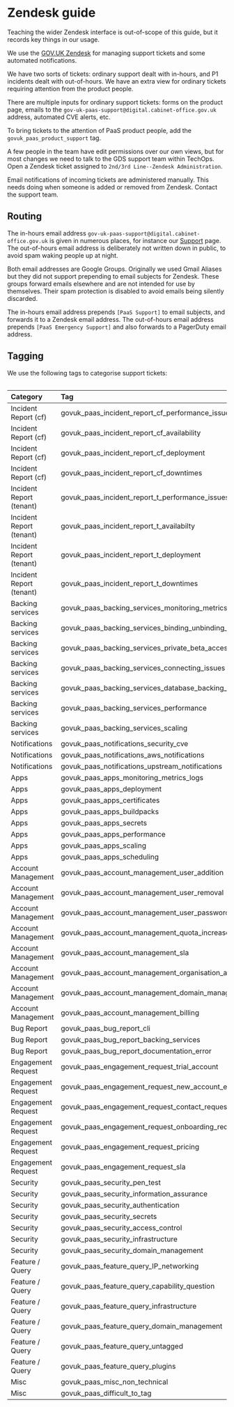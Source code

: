 # Zendesk guide

Teaching the wider Zendesk interface is out-of-scope of this guide, but it records key things in our usage.

We use the [GOV.UK Zendesk](https://govuk.Zendesk.com/agent/filters) for managing support tickets and some automated notifications.

We have two sorts of tickets: ordinary support dealt with in-hours, and P1 incidents dealt with out-of-hours. We have an extra view for ordinary tickets requiring attention from the product people.

There are multiple inputs for ordinary support tickets: forms on the product page, emails to the `gov-uk-paas-support@digital.cabinet-office.gov.uk` address, automated CVE alerts, etc.

To bring tickets to the attention of PaaS product people, add the `govuk_paas_product_support` tag.

A few people in the team have edit permissions over our own views, but for most changes we need to talk to the GDS support team within TechOps. Open a Zendesk ticket assigned to `2nd/3rd Line--Zendesk Administration`.

Email notifications of incoming tickets are administered manually. This needs doing when someone is added or removed from Zendesk. Contact the support team.

## Routing

The in-hours email address `gov-uk-paas-support@digital.cabinet-office.gov.uk` is given in numerous places, for instance our [Support](https://www.cloud.service.gov.uk/support) page. The out-of-hours email address is deliberately not written down in public, to avoid spam waking people up at night.

Both email addresses are Google Groups. Originally we used Gmail Aliases but they did not support prepending to email subjects for Zendesk. These groups forward emails elsewhere and are not intended for use by themselves. Their spam protection is disabled to avoid emails being silently discarded.

The in-hours email address prepends `[PaaS Support]` to email subjects, and forwards it to a Zendesk email address. The out-of-hours email address prepends `[PaaS Emergency Support]` and also forwards to a PagerDuty email address.

## Tagging

We use the following tags to categorise support tickets:

<div style="height:1px;font-size:1px;">&nbsp;</div>

| Category | Tag |
|:---|:---|
| Incident Report (cf) | govuk_paas_incident_report_cf_performance_issues |
| Incident Report (cf) | govuk_paas_incident_report_cf_availability |
| Incident Report (cf) | govuk_paas_incident_report_cf_deployment |
| Incident Report (cf) | govuk_paas_incident_report_cf_downtimes |
| Incident Report (tenant) | govuk_paas_incident_report_t_performance_issues |
| Incident Report (tenant) | govuk_paas_incident_report_t_availabilty |
| Incident Report (tenant) | govuk_paas_incident_report_t_deployment |
| Incident Report (tenant) | govuk_paas_incident_report_t_downtimes |
| Backing services | govuk_paas_backing_services_monitoring_metrics_logs |
| Backing services | govuk_paas_backing_services_binding_unbinding_issues |
| Backing services | govuk_paas_backing_services_private_beta_access |
| Backing services | govuk_paas_backing_services_connecting_issues |
| Backing services | govuk_paas_backing_services_database_backing_service |
| Backing services | govuk_paas_backing_services_performance |
| Backing services | govuk_paas_backing_services_scaling |
| Notifications | govuk_paas_notifications_security_cve |
| Notifications | govuk_paas_notifications_aws_notifications |
| Notifications | govuk_paas_notifications_upstream_notifications |
| Apps | govuk_paas_apps_monitoring_metrics_logs |
| Apps | govuk_paas_apps_deployment |
| Apps | govuk_paas_apps_certificates |
| Apps | govuk_paas_apps_buildpacks |
| Apps | govuk_paas_apps_secrets |
| Apps | govuk_paas_apps_performance |
| Apps | govuk_paas_apps_scaling |
| Apps | govuk_paas_apps_scheduling |
| Account Management | govuk_paas_account_management_user_addition |
| Account Management | govuk_paas_account_management_user_removal |
| Account Management | govuk_paas_account_management_user_password_reset |
| Account Management | govuk_paas_account_management_quota_increase |
| Account Management | govuk_paas_account_management_sla |
| Account Management | govuk_paas_account_management_organisation_account_management |
| Account Management | govuk_paas_account_management_domain_management |
| Account Management | govuk_paas_account_management_billing |
| Bug Report | govuk_paas_bug_report_cli |
| Bug Report | govuk_paas_bug_report_backing_services |
| Bug Report | govuk_paas_bug_report_documentation_error |
| Engagement Request | govuk_paas_engagement_request_trial_account |
| Engagement Request | govuk_paas_engagement_request_new_account_enquiry |
| Engagement Request | govuk_paas_engagement_request_contact_request |
| Engagement Request | govuk_paas_engagement_request_onboarding_request |
| Engagement Request | govuk_paas_engagement_request_pricing |
| Engagement Request | govuk_paas_engagement_request_sla |
| Security | govuk_paas_security_pen_test |
| Security | govuk_paas_security_information_assurance |
| Security | govuk_paas_security_authentication |
| Security | govuk_paas_security_secrets |
| Security | govuk_paas_security_access_control |
| Security | govuk_paas_security_infrastructure |
| Security | govuk_paas_security_domain_management |
| Feature / Query | govuk_paas_feature_query_IP_networking |
| Feature / Query | govuk_paas_feature_query_capability_question |
| Feature / Query | govuk_paas_feature_query_infrastructure |
| Feature / Query | govuk_paas_feature_query_domain_management |
| Feature / Query | govuk_paas_feature_query_untagged |
| Feature / Query | govuk_paas_feature_query_plugins |
| Misc | govuk_paas_misc_non_technical |
| Misc | govuk_paas_difficult_to_tag |

<div style="height:1px;font-size:1px;">&nbsp;</div>
